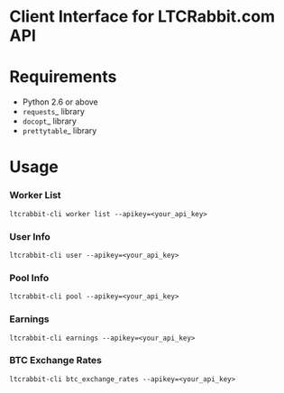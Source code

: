 Client Interface for LTCRabbit.com API
======================================

Requirements
============

* Python 2.6 or above
* `requests`_ library
* `docopt`_ library
* `prettytable`_ library

# Usage

### Worker List

    ltcrabbit-cli worker list --apikey=<your_api_key>

### User Info

    ltcrabbit-cli user --apikey=<your_api_key>
    
### Pool Info
    
    ltcrabbit-cli pool --apikey=<your_api_key>

### Earnings
    
    ltcrabbit-cli earnings --apikey=<your_api_key>
    
### BTC Exchange Rates
    
    ltcrabbit-cli btc_exchange_rates --apikey=<your_api_key>
    
